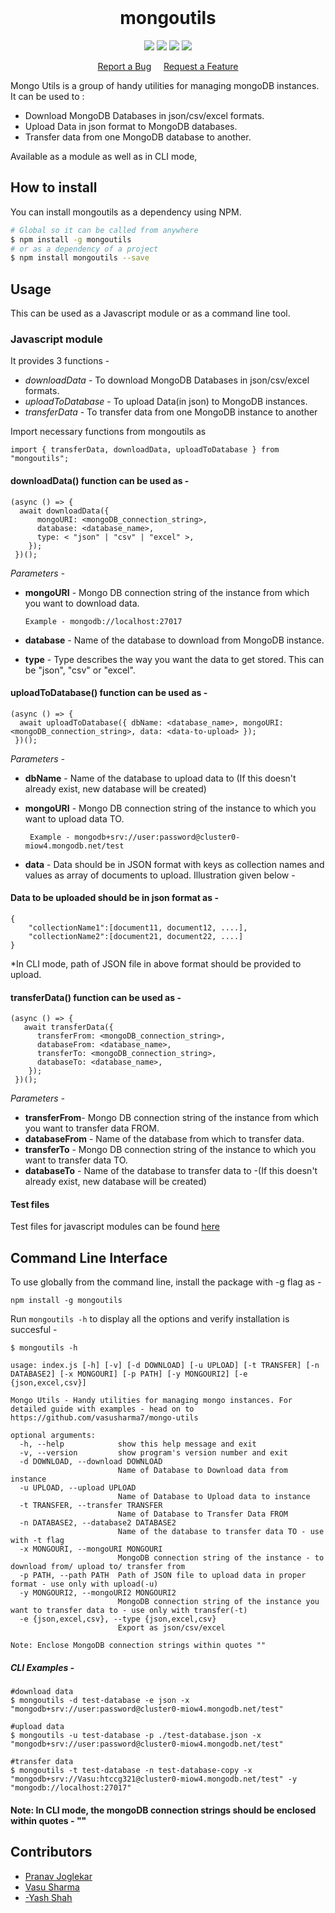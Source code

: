 <br />

<h1 align="center">mongoutils</h1>
<p align="center">
  <a href ="https://npmjs.org/"> <img src = "https://img.shields.io/npm/v/npm"/></a>
   <a href ="https://bundlephobia.com/result?p=mongoutils"> <img src = "https://flat.badgen.net/bundlephobia/minzip/mongoutils"/></a>
   <a href ="https://npmjs.org/"> <img src = "https://img.shields.io/npm/types/typescript"/></a>
<a href ="https://github.com/vasusharma7/mongo-utils/blob/master/LICENSE"> <img src = "https://img.shields.io/apm/l/npm"/></a>
 </p>

<p align="center">
    <a href="https://github.com/vasusharma7/mongo-utils/issues">Report a Bug</a> &nbsp &nbsp
    <a href="https://github.com/vasusharma7/mongo-utils/issues">Request a Feature</a>
 </center>
 
Mongo Utils is a group of handy utilities for managing mongoDB instances. It can be used to : 
- Download MongoDB Databases in json/csv/excel formats.
- Upload Data in json format to MongoDB databases.
- Transfer data from one MongoDB database to another.

Available as a module as well as in CLI mode,

## How to install

You can install mongoutils as a dependency using NPM.

```sh
# Global so it can be called from anywhere
$ npm install -g mongoutils
# or as a dependency of a project
$ npm install mongoutils --save
```

## Usage

This can be used as a Javascript module or as a command line tool.

### Javascript module

It provides 3 functions -

- _downloadData_ - To download MongoDB Databases in json/csv/excel formats.
- _uploadToDatabase_ - To upload Data(in json) to MongoDB instances.
- _transferData_ - To transfer data from one MongoDB instance to another

Import necessary functions from mongoutils as

`import { transferData, downloadData, uploadToDatabase } from "mongoutils";`

#### downloadData() function can be used as -

```
(async () => {
  await downloadData({
      mongoURI: <mongoDB_connection_string>,
      database: <database_name>,
      type: < "json" | "csv" | "excel" >,
    });
 })();
```

_Parameters -_

- **mongoURI** - Mongo DB connection string of the instance from which you want to download data.

      Example - mongodb://localhost:27017

- **database** - Name of the database to download from MongoDB instance.
- **type** - Type describes the way you want the data to get stored. This can be "json", "csv" or "excel".

#### uploadToDatabase() function can be used as -

```
(async () => {
  await uploadToDatabase({ dbName: <database_name>, mongoURI: <mongoDB_connection_string>, data: <data-to-upload> });
 })();
```

_Parameters -_

- **dbName** - Name of the database to upload data to (If this doesn't already exist, new database will be created)
- **mongoURI** - Mongo DB connection string of the instance to which you want to upload data TO.

       Example - mongodb+srv://user:password@cluster0-miow4.mongodb.net/test

- **data** - Data should be in JSON format with keys as collection names and values as array of documents to upload. Illustration given below -

#### Data to be uploaded should be in json format as -

```
{
    "collectionName1":[document11, document12, ....],
    "collectionName2":[document21, document22, ....]
}

```

\*In CLI mode, path of JSON file in above format should be provided to upload.

#### transferData() function can be used as -

```
(async () => {
   await transferData({
      transferFrom: <mongoDB_connection_string>,
      databaseFrom: <database_name>,
      transferTo: <mongoDB_connection_string>,
      databaseTo: <database_name>,
    });
 })();
```

_Parameters -_

- **transferFrom**- Mongo DB connection string of the instance from which you want to transfer data FROM.
- **databaseFrom** - Name of the database from which to transfer data.
- **transferTo** - Mongo DB connection string of the instance to which you want to transfer data TO.
- **databaseTo** - Name of the database to transfer data to -(If this doesn't already exist, new database will be created)

#### Test files

Test files for javascript modules can be found [here](https://github.com/vasusharma7/mongo-utils/tree/test/test/)

## Command Line Interface

To use globally from the command line, install the package with -g flag as -

`npm install -g mongoutils`

Run `mongoutils -h` to display all the options and verify installation is succesful -

```
$ mongoutils -h

usage: index.js [-h] [-v] [-d DOWNLOAD] [-u UPLOAD] [-t TRANSFER] [-n DATABASE2] [-x MONGOURI] [-p PATH] [-y MONGOURI2] [-e {json,excel,csv}]

Mongo Utils - Handy utilities for managing mongo instances. For detailed guide with examples - head on to https://github.com/vasusharma7/mongo-utils

optional arguments:
  -h, --help            show this help message and exit
  -v, --version         show program's version number and exit
  -d DOWNLOAD, --download DOWNLOAD
                        Name of Database to Download data from instance
  -u UPLOAD, --upload UPLOAD
                        Name of Database to Upload data to instance
  -t TRANSFER, --transfer TRANSFER
                        Name of Database to Transfer Data FROM
  -n DATABASE2, --database2 DATABASE2
                        Name of the database to transfer data TO - use with -t flag
  -x MONGOURI, --mongoURI MONGOURI
                        MongoDB connection string of the instance - to download from/ upload to/ transfer from
  -p PATH, --path PATH  Path of JSON file to upload data in proper format - use only with upload(-u)
  -y MONGOURI2, --mongoURI2 MONGOURI2
                        MongoDB connection string of the instance you want to transfer data to - use only with transfer(-t)
  -e {json,excel,csv}, --type {json,excel,csv}
                        Export as json/csv/excel

Note: Enclose MongoDB connection strings within quotes ""

```

##### CLI Examples -

```
#download data
$ mongoutils -d test-database -e json -x "mongodb+srv://user:password@cluster0-miow4.mongodb.net/test"

#upload data
$ mongoutils -u test-database -p ./test-database.json -x "mongodb+srv://user:password@cluster0-miow4.mongodb.net/test"

#transfer data
$ mongoutils -t test-database -n test-database-copy -x "mongodb+srv://Vasu:htccg321@cluster0-miow4.mongodb.net/test" -y "mongodb://localhost:27017"

```

#### Note: In CLI mode, the mongoDB connection strings should be enclosed within quotes - ""

## Contributors

- [Pranav Joglekar](https://github.com/Pranav2612000/)
- [Vasu Sharma](https://github.com/vasusharma7/)
- [-Yash Shah](https://github.com/yashshah1/)
